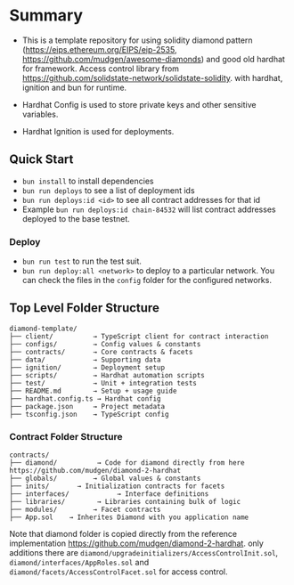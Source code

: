 # Summary

- This is a template repository for using solidity diamond pattern (<https://eips.ethereum.org/EIPS/eip-2535>, <https://github.com/mudgen/awesome-diamonds>) and good old hardhat for framework. Access control library from <https://github.com/solidstate-network/solidstate-solidity>.
 with hardhat, ignition and bun for runtime.

- Hardhat Config is used to store private keys and other sensitive variables.

- Hardhat Ignition is used for deployments.

## Quick Start

- `bun install` to  install dependencies
- `bun run deploys` to see a list of deployment ids
- `bun run deploys:id <id>` to see all contract addresses for that id
- Example `bun run deploys:id chain-84532` will list contract addresses deployed to the base testnet.

### Deploy

- `bun run test` to run the test suit.
- `bun run deploy:all <network>` to deploy to a particular network. You can check the files in the `config` folder for the configured networks.

## Top Level Folder Structure

```arduino
diamond-template/
├── client/          → TypeScript client for contract interaction
├── configs/         → Config values & constants
├── contracts/       → Core contracts & facets
├── data/            → Supporting data
├── ignition/        → Deployment setup
├── scripts/         → Hardhat automation scripts
├── test/            → Unit + integration tests
├── README.md        → Setup + usage guide
├── hardhat.config.ts → Hardhat config
├── package.json     → Project metadata
├── tsconfig.json    → TypeScript config
```

### Contract Folder Structure

```arduino
contracts/
├── diamond/          → Code for diamond directly from here https://github.com/mudgen/diamond-2-hardhat
├── globals/         → Global values & constants
├── inits/       → Initialization contracts for facets
├── interfaces/            → Interface definitions
├── libraries/        → Libraries containing bulk of logic
├── modules/         → Facet contracts
├── App.sol    → Inherites Diamond with you application name
```

Note that diamond folder is copied directly from the reference implementation https://github.com/mudgen/diamond-2-hardhat. only additions there are `diamond/upgradeinitializers/AccessControlInit.sol`,  `diamond/interfaces/AppRoles.sol` and `diamond/facets/AccessControlFacet.sol` for access control.